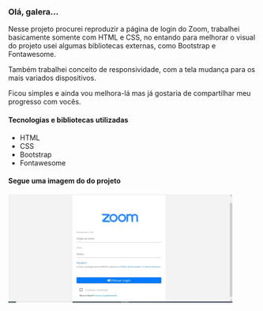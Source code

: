 ### Olá, galera...

Nesse projeto procurei reproduzir a página de login do Zoom, trabalhei basicamente somente com HTML e CSS, no entando para melhorar o visual do projeto usei algumas bibliotecas externas, como Bootstrap e Fontawesome.

Também trabalhei conceito de responsividade, com a tela mudança para os mais variados dispositivos.

Ficou simples e ainda vou melhora-lá mas já gostaria de compartilhar meu progresso com vocês.

#### Tecnologias e bibliotecas utilizadas

- HTML
- CSS
- Bootstrap
- Fontawesome

#### Segue uma imagem do do projeto

<img src="https://github.com/luizclaudiolc/login-zoom-HTML-CSS/blob/master/img/tela.jpg" width="90%">
